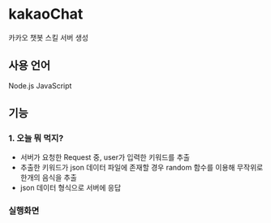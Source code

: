 # kakaoChat
카카오 챗봇 스킬 서버 생성
## 사용 언어
Node.js
JavaScript

## 기능
### 1. 오늘 뭐 먹지?
  - 서버가 요청한 Request 중, user가 입력한 키워드를 추출
  - 추출한 키워드가 json 데이터 파일에 존재할 경우 random 함수를 이용해 무작위로 한개의 음식을 추출
  - json 데이터 형식으로 서버에 응답

### 실행화면
